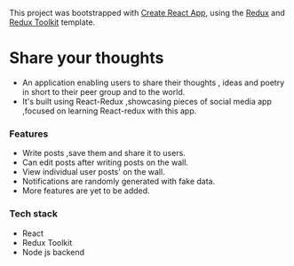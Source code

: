 This project was bootstrapped with [Create React App](https://github.com/facebook/create-react-app), using the [Redux](https://redux.js.org/) and [Redux Toolkit](https://redux-toolkit.js.org/) template.

# Share your thoughts 
*  An application enabling users to share their thoughts , ideas and poetry in short to their peer group and to the world.
*  It's built using React-Redux  ,showcasing pieces of social media app ,focused on learning React-redux with this app.

### Features 
* Write posts ,save them and share it to users.
* Can edit posts after writing posts on the wall.
* View individual user posts' on the wall.
* Notifications are randomly generated with fake data.
* More features are yet to be added.

### Tech stack
* React 
* Redux Toolkit 
* Node js backend 

